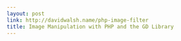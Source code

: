 ```yaml
---
layout: post
link: http://davidwalsh.name/php-image-filter
title: Image Manipulation with PHP and the GD Library
---
```

